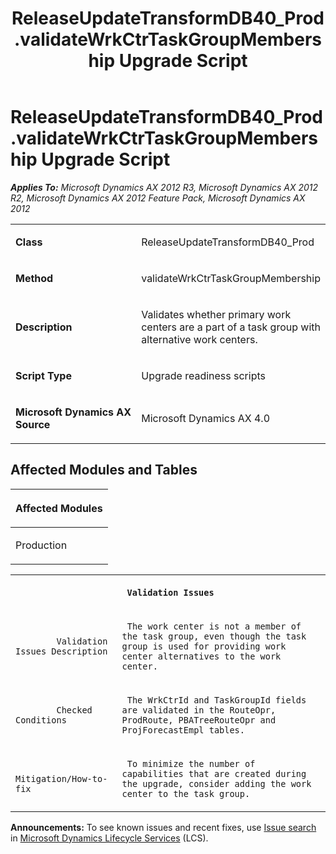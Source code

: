 ﻿---
title: ReleaseUpdateTransformDB40_Prod.validateWrkCtrTaskGroupMembership Upgrade Script
TOCTitle: ReleaseUpdateTransformDB40_Prod.validateWrkCtrTaskGroupMembership Upgrade Script
ms:assetid: 41c8e5e4-d107-cfd7-836d-eeedc5d47199
ms:mtpsurl: https://msdn.microsoft.com/en-us/library/JJ718843(v=AX.60)
ms:contentKeyID: 49707887
ms.date: 05/18/2015
mtps_version: v=AX.60
---

# ReleaseUpdateTransformDB40\_Prod.validateWrkCtrTaskGroupMembership Upgrade Script 


_**Applies To:** Microsoft Dynamics AX 2012 R3, Microsoft Dynamics AX 2012 R2, Microsoft Dynamics AX 2012 Feature Pack, Microsoft Dynamics AX 2012_

<table>
<colgroup>
<col style="width: 50%" />
<col style="width: 50%" />
</colgroup>
<tbody>
<tr class="odd">
<td><p><strong>Class</strong></p></td>
<td><p>ReleaseUpdateTransformDB40_Prod</p></td>
</tr>
<tr class="even">
<td><p><strong>Method</strong></p></td>
<td><p>validateWrkCtrTaskGroupMembership</p></td>
</tr>
<tr class="odd">
<td><p><strong>Description</strong></p></td>
<td><p>Validates whether primary work centers are a part of a task group with alternative work centers.</p></td>
</tr>
<tr class="even">
<td><p><strong>Script Type</strong></p></td>
<td><p>Upgrade readiness scripts</p></td>
</tr>
<tr class="odd">
<td><p><strong>Microsoft Dynamics AX Source</strong></p></td>
<td><p>Microsoft Dynamics AX 4.0</p></td>
</tr>
</tbody>
</table>


## Affected Modules and Tables

<table>
<colgroup>
<col style="width: 100%" />
</colgroup>
<thead>
<tr class="header">
<th><p>Affected Modules</p></th>
</tr>
</thead>
<tbody>
<tr class="odd">
<td><p>Production</p></td>
</tr>
</tbody>
</table>


<table xmlns="http://www.w3.org/1999/xhtml">
              <tr><th colspan="2">
		
   <p>
   
	 Validation Issues
  </p>
  </th></tr>
              <tr><td>
		
   <p>
   
	 
            Validation Issues Description
          
  </p>
  </td><td>
		
   <p>
   
	 The work center is not a member of the task group, even though the task group is used for providing work center alternatives to the work center.
  </p>
  </td></tr>
              <tr><td>
		
   <p>
   
	 
            Checked Conditions
          
  </p>
  </td><td>
		
   <p>
   
	 The WrkCtrId and TaskGroupId fields are validated in the RouteOpr, ProdRoute, PBATreeRouteOpr and ProjForecastEmpl tables.
  </p>
  </td></tr>
              <tr><td>
		
   <p>
   
	 
            Mitigation/How-to-fix
          
  </p>
  </td><td>
		
   <p>
   
	 To minimize the number of capabilities that are created during the upgrade, consider adding the work center to the task group.
  </p>
  </td></tr>
            </table>

  
**Announcements:** To see known issues and recent fixes, use [Issue search](http://go.microsoft.com/fwlink/?linkid=389258) in [Microsoft Dynamics Lifecycle Services](http://go.microsoft.com/fwlink/?linkid=306505) (LCS).

